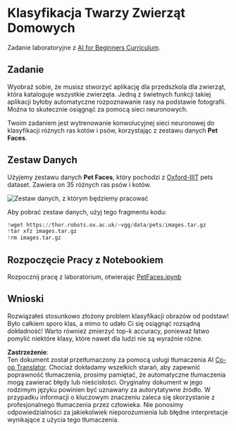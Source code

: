 <!--
CO_OP_TRANSLATOR_METADATA:
{
  "original_hash": "f3d2cee9cb3c52160419e560c57a690e",
  "translation_date": "2025-08-24T10:30:56+00:00",
  "source_file": "lessons/4-ComputerVision/07-ConvNets/lab/README.md",
  "language_code": "pl"
}
-->
# Klasyfikacja Twarzy Zwierząt Domowych

Zadanie laboratoryjne z [AI for Beginners Curriculum](https://github.com/microsoft/ai-for-beginners).

## Zadanie

Wyobraź sobie, że musisz stworzyć aplikację dla przedszkola dla zwierząt, która kataloguje wszystkie zwierzęta. Jedną z świetnych funkcji takiej aplikacji byłoby automatyczne rozpoznawanie rasy na podstawie fotografii. Można to skutecznie osiągnąć za pomocą sieci neuronowych.

Twoim zadaniem jest wytrenowanie konwolucyjnej sieci neuronowej do klasyfikacji różnych ras kotów i psów, korzystając z zestawu danych **Pet Faces**.

## Zestaw Danych

Użyjemy zestawu danych **Pet Faces**, który pochodzi z [Oxford-IIIT](https://www.robots.ox.ac.uk/~vgg/data/pets/) pets dataset. Zawiera on 35 różnych ras psów i kotów.

![Zestaw danych, z którym będziemy pracować](../../../../../../lessons/4-ComputerVision/07-ConvNets/lab/images/data.png)

Aby pobrać zestaw danych, użyj tego fragmentu kodu:

```python
!wget https://thor.robots.ox.ac.uk/~vgg/data/pets/images.tar.gz
!tar xfz images.tar.gz
!rm images.tar.gz
```

## Rozpoczęcie Pracy z Notebookiem

Rozpocznij pracę z laboratorium, otwierając [PetFaces.ipynb](../../../../../../lessons/4-ComputerVision/07-ConvNets/lab/PetFaces.ipynb)

## Wnioski

Rozwiązałeś stosunkowo złożony problem klasyfikacji obrazów od podstaw! Było całkiem sporo klas, a mimo to udało Ci się osiągnąć rozsądną dokładność! Warto również zmierzyć top-k accuracy, ponieważ łatwo pomylić niektóre klasy, które nawet dla ludzi nie są wyraźnie różne.

**Zastrzeżenie**:  
Ten dokument został przetłumaczony za pomocą usługi tłumaczenia AI [Co-op Translator](https://github.com/Azure/co-op-translator). Chociaż dokładamy wszelkich starań, aby zapewnić poprawność tłumaczenia, prosimy pamiętać, że automatyczne tłumaczenia mogą zawierać błędy lub nieścisłości. Oryginalny dokument w jego rodzimym języku powinien być uznawany za autorytatywne źródło. W przypadku informacji o kluczowym znaczeniu zaleca się skorzystanie z profesjonalnego tłumaczenia przez człowieka. Nie ponosimy odpowiedzialności za jakiekolwiek nieporozumienia lub błędne interpretacje wynikające z użycia tego tłumaczenia.